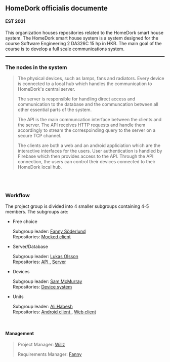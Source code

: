 ## HomeDork officialis documente
#### EST 2021


This organization houses repositories related to the HomeDork smart house system. The HomeDork smart house system is a system designed for the course Software Engineering 2 DA326C 15 hp in HKR. The main goal of the course is to develop a full scale communications system. 
<hr style="border:0.5px solid gray"> </hr>

### The nodes in the system
>The physical devices, such as lamps, fans and radiators. Every device is connected to a local hub which handles the communication to HomeDork's central server.
>
>The server is responsible for handling direct access and communication to the database and the communcation between all other essential parts of the system. 
>
>The API is the main communcation interface between the clients and the server. The API receives HTTP requests and handle them accordingly to stream the correspoinding query to the server on a secure TCP channel. 
>
>The clients are both a web and an android appliciation which are the interactive interfaces for the users. User authentication is handled by Firebase which then provides access to the API. Through the API connection, the users can control their devices connected to their HomeDork local hub. 
<br>
<br>

### Workflow
The project group is divided into 4 smaller subgroups containing 4-5 members. The subgroups are: 
<ul>
  <li> Free choice <p> Subgroup leader: <a href="https://github.com/fannysoderlund"> Fanny Söderlund </a> <br>
                        Repositories: <a href="https://github.com/homedork-se2/Mocked-client"> Mocked client </a> </p> </li>
  <li> Server/Database <p> Subgroup leader: <a href="https://github.com/OlssonLukas"> Lukas Olsson </a> <br>
                        Repositories: <a href="https://github.com/homedork-se2/hd-API"> API </a>, <a href="https://github.com/homedork-se2/hd-server"> Server </a> </p> </li>
  <li> Devices <p> Subgroup leader: <a href="https://github.com/sam-mcmurray"> Sam McMurray </a> <br>
                        Repositories: <a href="https://github.com/homedork-se2/HomeDork-DeviceSystem"> Device system </a> </p> </li>
  <li> Units <p> Subgroup leader: <a href="https://github.com/AliHabesh"> Ali Habesh </a> <br>
                        Repositories: <a href="https://github.com/homedork-se2/Homedork-android"> Android client </a>,  <a href="https://github.com/homedork-se2/HomeDork-WebApp"> Web client </a> </p> </li> </ul>
 
 <br>
                        
#### Management
>Project Manager: [Willz](https://github.com/Willz01)
>
>Requirements Manager: [Fanny](https://github.com/fannysoderlund)

